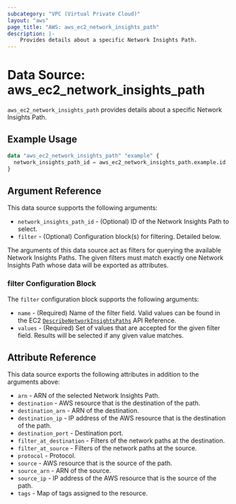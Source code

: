 ```yaml
---
subcategory: "VPC (Virtual Private Cloud)"
layout: "aws"
page_title: "AWS: aws_ec2_network_insights_path"
description: |-
    Provides details about a specific Network Insights Path.
---
```


# Data Source: aws_ec2_network_insights_path

`aws_ec2_network_insights_path` provides details about a specific Network Insights Path.

## Example Usage

```terraform
data "aws_ec2_network_insights_path" "example" {
  network_insights_path_id = aws_ec2_network_insights_path.example.id
}
```

## Argument Reference

This data source supports the following arguments:

* `network_insights_path_id` - (Optional) ID of the Network Insights Path to select.
* `filter` - (Optional) Configuration block(s) for filtering. Detailed below.

The arguments of this data source act as filters for querying the available
Network Insights Paths. The given filters must match exactly one Network Insights Path
whose data will be exported as attributes.

### filter Configuration Block

The `filter` configuration block supports the following arguments:

* `name` - (Required) Name of the filter field. Valid values can be found in the EC2 [`DescribeNetworkInsightsPaths`](https://docs.aws.amazon.com/AWSEC2/latest/APIReference/API_DescribeNetworkInsightsPaths.html) API Reference.
* `values` - (Required) Set of values that are accepted for the given filter field. Results will be selected if any given value matches.

## Attribute Reference

This data source exports the following attributes in addition to the arguments above:

* `arn` - ARN of the selected Network Insights Path.
* `destination` - AWS resource that is the destination of the path.
* `destination_arn` - ARN of the destination.
* `destination_ip` - IP address of the AWS resource that is the destination of the path.
* `destination_port` - Destination port.
* `filter_at_destination` - Filters of the network paths at the destination.
* `filter_at_source` - Filters of the network paths at the source.
* `protocol` - Protocol.
* `source` - AWS resource that is the source of the path.
* `source_arn` - ARN of the source.
* `source_ip` - IP address of the AWS resource that is the source of the path.
* `tags` - Map of tags assigned to the resource.
